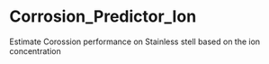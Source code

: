 # Corrosion_Predictor_Ion
Estimate Corossion performance on Stainless stell based on the ion concentration
